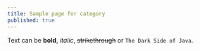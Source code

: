 ```yaml
---
title: Sample page for category
published: true
---
```


Text can be **bold**, _italic_, ~~strikethrough~~ or `The Dark Side of Java`.
